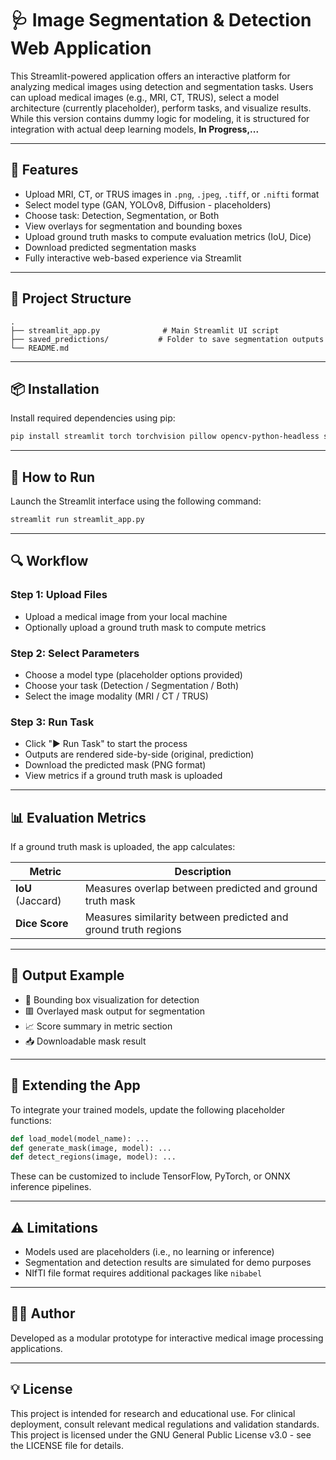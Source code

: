 # 🩺 Image Segmentation & Detection Web Application

This Streamlit-powered application offers an interactive platform for analyzing medical images using detection and segmentation tasks. Users can upload medical images (e.g., MRI, CT, TRUS), select a model architecture (currently placeholder), perform tasks, and visualize results. While this version contains dummy logic for modeling, it is structured for integration with actual deep learning models,  **In Progress,...**

---

## 🚀 Features

- Upload MRI, CT, or TRUS images in `.png`, `.jpeg`, `.tiff`, or `.nifti` format
- Select model type (GAN, YOLOv8, Diffusion - placeholders)
- Choose task: Detection, Segmentation, or Both
- View overlays for segmentation and bounding boxes
- Upload ground truth masks to compute evaluation metrics (IoU, Dice)
- Download predicted segmentation masks
- Fully interactive web-based experience via Streamlit

---

## 📁 Project Structure

```
.
├── streamlit_app.py              # Main Streamlit UI script
├── saved_predictions/           # Folder to save segmentation outputs
└── README.md
```

---

## 📦 Installation

Install required dependencies using pip:

```bash
pip install streamlit torch torchvision pillow opencv-python-headless scikit-learn
```

---

## 🧠 How to Run

Launch the Streamlit interface using the following command:

```bash
streamlit run streamlit_app.py
```

---

## 🔍 Workflow

### Step 1: Upload Files
- Upload a medical image from your local machine
- Optionally upload a ground truth mask to compute metrics

### Step 2: Select Parameters
- Choose a model type (placeholder options provided)
- Choose your task (Detection / Segmentation / Both)
- Select the image modality (MRI / CT / TRUS)

### Step 3: Run Task
- Click "▶️ Run Task" to start the process
- Outputs are rendered side-by-side (original, prediction)
- Download the predicted mask (PNG format)
- View metrics if a ground truth mask is uploaded

---

## 📊 Evaluation Metrics

If a ground truth mask is uploaded, the app calculates:

| Metric | Description |
|--------|-------------|
| **IoU** (Jaccard) | Measures overlap between predicted and ground truth mask |
| **Dice Score** | Measures similarity between predicted and ground truth regions |

---

## 🧪 Output Example

- 🔲 Bounding box visualization for detection
- 🟥 Overlayed mask output for segmentation
- 📈 Score summary in metric section
- 📥 Downloadable mask result

---

## 🧩 Extending the App

To integrate your trained models, update the following placeholder functions:

```python
def load_model(model_name): ...
def generate_mask(image, model): ...
def detect_regions(image, model): ...
```

These can be customized to include TensorFlow, PyTorch, or ONNX inference pipelines.

---

## ⚠️ Limitations

- Models used are placeholders (i.e., no learning or inference)
- Segmentation and detection results are simulated for demo purposes
- NIfTI file format requires additional packages like `nibabel`

---

## 👨‍💻 Author

Developed as a modular prototype for interactive medical image processing applications.

---

## 💡 License

This project is intended for research and educational use. For clinical deployment, consult relevant medical regulations and validation standards.
This project is licensed under the GNU General Public License v3.0 - see the LICENSE file for details.


